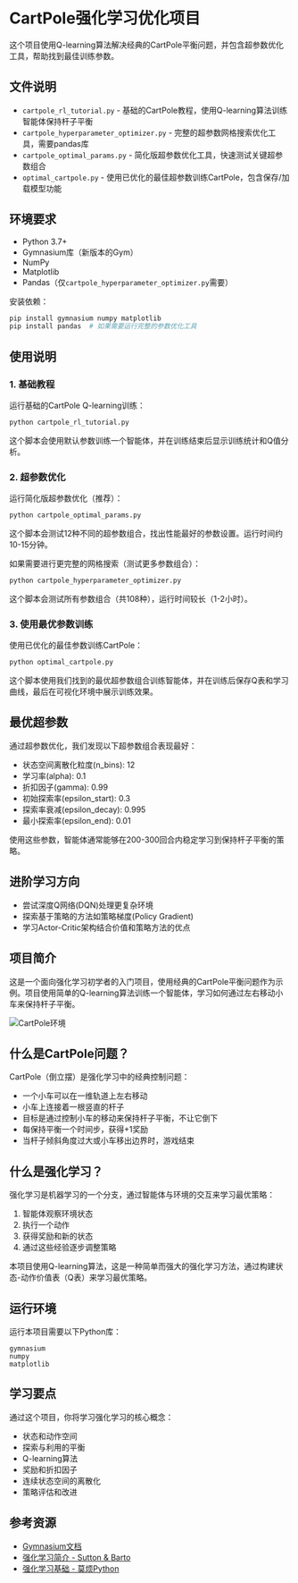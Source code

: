 # CartPole强化学习优化项目

这个项目使用Q-learning算法解决经典的CartPole平衡问题，并包含超参数优化工具，帮助找到最佳训练参数。

## 文件说明

- `cartpole_rl_tutorial.py` - 基础的CartPole教程，使用Q-learning算法训练智能体保持杆子平衡
- `cartpole_hyperparameter_optimizer.py` - 完整的超参数网格搜索优化工具，需要pandas库
- `cartpole_optimal_params.py` - 简化版超参数优化工具，快速测试关键超参数组合
- `optimal_cartpole.py` - 使用已优化的最佳超参数训练CartPole，包含保存/加载模型功能

## 环境要求

- Python 3.7+
- Gymnasium库（新版本的Gym）
- NumPy
- Matplotlib
- Pandas（仅`cartpole_hyperparameter_optimizer.py`需要）

安装依赖：

```bash
pip install gymnasium numpy matplotlib
pip install pandas  # 如果需要运行完整的参数优化工具
```

## 使用说明

### 1. 基础教程

运行基础的CartPole Q-learning训练：

```bash
python cartpole_rl_tutorial.py
```

这个脚本会使用默认参数训练一个智能体，并在训练结束后显示训练统计和Q值分析。

### 2. 超参数优化

运行简化版超参数优化（推荐）：

```bash
python cartpole_optimal_params.py
```

这个脚本会测试12种不同的超参数组合，找出性能最好的参数设置。运行时间约10-15分钟。

如果需要进行更完整的网格搜索（测试更多参数组合）：

```bash
python cartpole_hyperparameter_optimizer.py
```

这个脚本会测试所有参数组合（共108种），运行时间较长（1-2小时）。

### 3. 使用最优参数训练

使用已优化的最佳参数训练CartPole：

```bash
python optimal_cartpole.py
```

这个脚本使用我们找到的最优超参数组合训练智能体，并在训练后保存Q表和学习曲线，最后在可视化环境中展示训练效果。

## 最优超参数

通过超参数优化，我们发现以下超参数组合表现最好：

- 状态空间离散化粒度(n_bins): 12
- 学习率(alpha): 0.1
- 折扣因子(gamma): 0.99
- 初始探索率(epsilon_start): 0.3
- 探索率衰减(epsilon_decay): 0.995
- 最小探索率(epsilon_end): 0.01

使用这些参数，智能体通常能够在200-300回合内稳定学习到保持杆子平衡的策略。

## 进阶学习方向

- 尝试深度Q网络(DQN)处理更复杂环境
- 探索基于策略的方法如策略梯度(Policy Gradient)
- 学习Actor-Critic架构结合价值和策略方法的优点

## 项目简介

这是一个面向强化学习初学者的入门项目，使用经典的CartPole平衡问题作为示例。项目使用简单的Q-learning算法训练一个智能体，学习如何通过左右移动小车来保持杆子平衡。

![CartPole环境](https://gymnasium.farama.org/_images/cart_pole.gif)

## 什么是CartPole问题？

CartPole（倒立摆）是强化学习中的经典控制问题：

- 一个小车可以在一维轨道上左右移动
- 小车上连接着一根竖直的杆子
- 目标是通过控制小车的移动来保持杆子平衡，不让它倒下
- 每保持平衡一个时间步，获得+1奖励
- 当杆子倾斜角度过大或小车移出边界时，游戏结束

## 什么是强化学习？

强化学习是机器学习的一个分支，通过智能体与环境的交互来学习最优策略：

1. 智能体观察环境状态
2. 执行一个动作
3. 获得奖励和新的状态
4. 通过这些经验逐步调整策略

本项目使用Q-learning算法，这是一种简单而强大的强化学习方法，通过构建状态-动作价值表（Q表）来学习最优策略。

## 运行环境

运行本项目需要以下Python库：

```
gymnasium
numpy
matplotlib
```

## 学习要点

通过这个项目，你将学习强化学习的核心概念：

- 状态和动作空间
- 探索与利用的平衡
- Q-learning算法
- 奖励和折扣因子
- 连续状态空间的离散化
- 策略评估和改进

## 参考资源

- [Gymnasium文档](https://gymnasium.farama.org/)
- [强化学习简介 - Sutton & Barto](http://incompleteideas.net/book/the-book-2nd.html)
- [强化学习基础 - 莫烦Python](https://mofanpy.com/tutorials/machine-learning/reinforcement-learning/) 